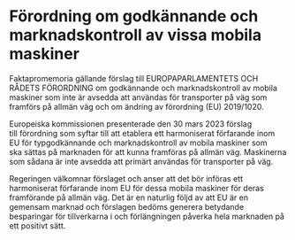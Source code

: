 # Förordning om godkännande och marknadskontroll av vissa mobila maskiner

Faktapromemoria gällande förslag till EUROPAPARLAMENTETS OCH RÅDETS FÖRORDNING om godkännande och marknadskontroll av mobila maskiner som inte är avsedda att användas för transporter på väg som framförs på allmän väg och om ändring av förordning (EU) 2019/1020.

Europeiska kommissionen presenterade den 30 mars 2023 förslag till förordning som syftar till att etablera ett harmoniserat förfarande inom EU för typgodkännande och marknadskontroll av mobila maskiner som ska sättas på marknaden för att kunna framföras på allmän väg. Maskinerna som sådana är inte avsedda att primärt användas för transporter på väg.

Regeringen välkomnar förslaget och anser att det bör införas ett harmoniserat förfarande inom EU för dessa mobila maskiner för deras framförande på allmän väg. Det är en naturlig följd av att EU är en gemensam marknad och förslagen bedöms generera betydande besparingar för tillverkarna i och förlängningen påverka hela marknaden på ett positivt sätt.
